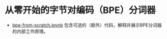 # 从零开始的字节对编码（BPE）分词器

- [bpe-from-scratch.ipynb](bpe-from-scratch.ipynb) 包含可选的（额外）代码，解释并展示BPE分词器的内部工作原理。
